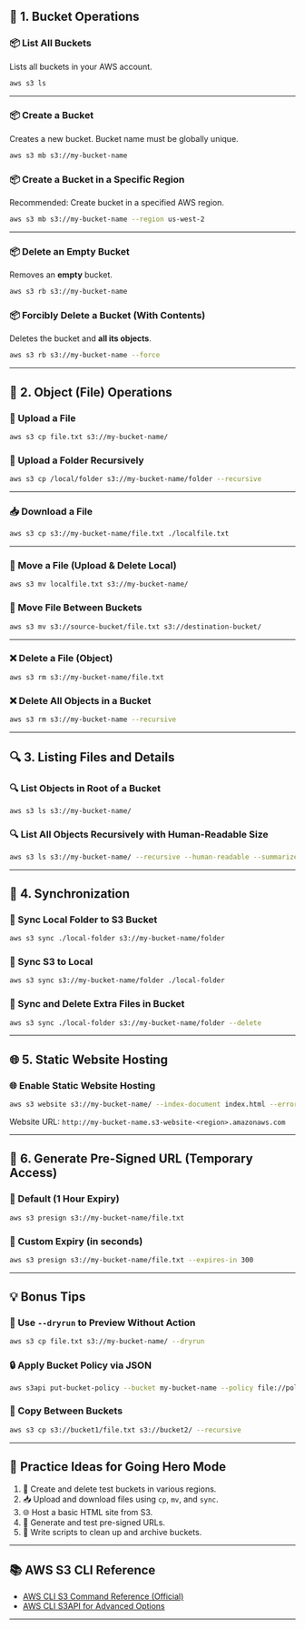 ## 🔰 **1. Bucket Operations**

### 📦 List All Buckets

Lists all buckets in your AWS account.

```bash
aws s3 ls
```

---

### 📦 Create a Bucket

Creates a new bucket. Bucket name must be globally unique.

```bash
aws s3 mb s3://my-bucket-name
```

### 📦 Create a Bucket in a Specific Region

Recommended: Create bucket in a specified AWS region.

```bash
aws s3 mb s3://my-bucket-name --region us-west-2
```

---

### 📦 Delete an Empty Bucket

Removes an **empty** bucket.

```bash
aws s3 rb s3://my-bucket-name
```

### 📦 Forcibly Delete a Bucket (With Contents)

Deletes the bucket and **all its objects**.

```bash
aws s3 rb s3://my-bucket-name --force
```

---

## 📄 **2. Object (File) Operations**

### 📄 Upload a File

```bash
aws s3 cp file.txt s3://my-bucket-name/
```

### 📄 Upload a Folder Recursively

```bash
aws s3 cp /local/folder s3://my-bucket-name/folder --recursive
```

---

### 📥 Download a File

```bash
aws s3 cp s3://my-bucket-name/file.txt ./localfile.txt
```

---

### 🚚 Move a File (Upload & Delete Local)

```bash
aws s3 mv localfile.txt s3://my-bucket-name/
```

### 🚚 Move File Between Buckets

```bash
aws s3 mv s3://source-bucket/file.txt s3://destination-bucket/
```

---

### ❌ Delete a File (Object)

```bash
aws s3 rm s3://my-bucket-name/file.txt
```

### ❌ Delete All Objects in a Bucket

```bash
aws s3 rm s3://my-bucket-name --recursive
```

---

## 🔍 **3. Listing Files and Details**

### 🔍 List Objects in Root of a Bucket

```bash
aws s3 ls s3://my-bucket-name/
```

### 🔍 List All Objects Recursively with Human-Readable Size

```bash
aws s3 ls s3://my-bucket-name/ --recursive --human-readable --summarize
```

---

## 🔄 **4. Synchronization**

### 🔄 Sync Local Folder to S3 Bucket

```bash
aws s3 sync ./local-folder s3://my-bucket-name/folder
```

### 🔄 Sync S3 to Local

```bash
aws s3 sync s3://my-bucket-name/folder ./local-folder
```

### 🔄 Sync and Delete Extra Files in Bucket

```bash
aws s3 sync ./local-folder s3://my-bucket-name/folder --delete
```

---

## 🌐 **5. Static Website Hosting**

### 🌐 Enable Static Website Hosting

```bash
aws s3 website s3://my-bucket-name/ --index-document index.html --error-document error.html
```
Website URL: `http://my-bucket-name.s3-website-<region>.amazonaws.com`

---

## 🔐 **6. Generate Pre-Signed URL (Temporary Access)**

### 🔐 Default (1 Hour Expiry)

```bash
aws s3 presign s3://my-bucket-name/file.txt
```

### 🔐 Custom Expiry (in seconds)

```bash
aws s3 presign s3://my-bucket-name/file.txt --expires-in 300
```

---

## 💡 **Bonus Tips**

### 🧠 Use `--dryrun` to Preview Without Action

```bash
aws s3 cp file.txt s3://my-bucket-name/ --dryrun
```

### 🔒 Apply Bucket Policy via JSON

```bash
aws s3api put-bucket-policy --bucket my-bucket-name --policy file://policy.json
```

### 🔄 Copy Between Buckets

```bash
aws s3 cp s3://bucket1/file.txt s3://bucket2/ --recursive
```

---

## 🧪 **Practice Ideas for Going Hero Mode**

1. 🔧 Create and delete test buckets in various regions.
2. 📥 Upload and download files using `cp`, `mv`, and `sync`.
3. 🌐 Host a basic HTML site from S3.
4. 🔐 Generate and test pre-signed URLs.
5. 🧹 Write scripts to clean up and archive buckets.

---

## 📚 AWS S3 CLI Reference

* [AWS CLI S3 Command Reference (Official)](https://docs.aws.amazon.com/cli/latest/reference/s3/index.html)
* [AWS CLI S3API for Advanced Options](https://docs.aws.amazon.com/cli/latest/reference/s3api/index.html)

---
